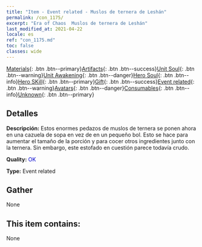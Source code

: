```yaml
---
title: "Item - Event related - Muslos de ternera de Leshán"
permalink: /con_1175/
excerpt: "Era of Chaos  Muslos de ternera de Leshán"
last_modified_at: 2021-04-22
locale: es
ref: "con_1175.md"
toc: false
classes: wide
---
```

 [Materials](/ItemsES/){: .btn .btn--primary}[Artifacts](/ItemsES/Artifacts/){: .btn .btn--success}[Unit Soul](/ItemsES/UnitSoul/){: .btn .btn--warning}[Unit Awakening](/ItemsES/UnitAwakening/){: .btn .btn--danger}[Hero Soul](/ItemsES/HeroSoul/){: .btn .btn--info}[Hero SKill](/ItemsES/HeroSkill/){: .btn .btn--primary}[Gift](/ItemsES/Gift/){: .btn .btn--success}[Event related](/ItemsES/Events/){: .btn .btn--warning}[Avatars](/ItemsES/Avatars/){: .btn .btn--danger}[Consumables](/ItemsES/Consumables/){: .btn .btn--info}[Unknown](/ItemsES/Unknown/){: .btn .btn--primary}

## Detalles
 **Descripción:** Estos enormes pedazos de muslos de ternera se ponen ahora en una cazuela de sopa en vez de en un pequeño bol. Esto se hace para aumentar el tamaño de la porción y para cocer otros ingredientes junto con la ternera. Sin embargo, este estofado en cuestión parece todavía crudo.

 **Quality:** <span style="color: #0000CD">OK</span>

 **Type:** Event related

## Gather

  None

## This item contains:

  None

